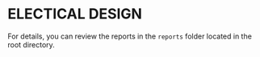 # ELECTICAL DESIGN

For details, you can review the reports in the `reports` folder located in the root directory.
